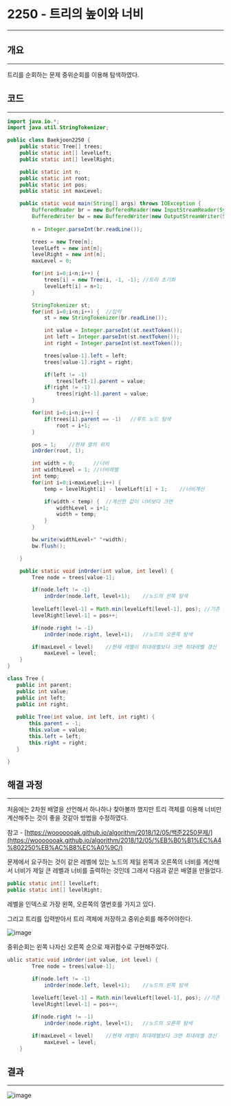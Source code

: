 # 2250 - 트리의 높이와 너비

---

## 개요

---

트리를 순회하는 문제 중위순회를 이용해 탐색하였다.

## 코드

---

```java
import java.io.*;
import java.util.StringTokenizer;

public class Baekjoon2250 {
    public static Tree[] trees;
    public static int[] levelLeft;
    public static int[] levelRight;

    public static int n;
    public static int root;
    public static int pos;
    public static int maxLevel;

    public static void main(String[] args) throws IOException {
        BufferedReader br = new BufferedReader(new InputStreamReader(System.in));
        BufferedWriter bw = new BufferedWriter(new OutputStreamWriter(System.out));
        
        n = Integer.parseInt(br.readLine());

        trees = new Tree[n];
        levelLeft = new int[n];
        levelRight = new int[n];
        maxLevel = 0;

        for(int i=0;i<n;i++) {
            trees[i] = new Tree(i, -1, -1); //트리 초기화
            levelLeft[i] = n+1;
        }

        StringTokenizer st;
        for(int i=0;i<n;i++) {  //입력
            st = new StringTokenizer(br.readLine());

            int value = Integer.parseInt(st.nextToken());
            int left = Integer.parseInt(st.nextToken());
            int right = Integer.parseInt(st.nextToken());

            trees[value-1].left = left;
            trees[value-1].right = right;

            if(left != -1)
                trees[left-1].parent = value;
            if(right != -1)
                trees[right-1].parent = value;
        }

        for(int i=0;i<n;i++) {
            if(trees[i].parent == -1)   //루트 노드 탐색
                root = i+1;
        }

        pos = 1;    //현재 열의 위치
        inOrder(root, 1);

        int width = 0;      //너비
        int widthLevel = 1; //너비레벨
        int temp;
        for(int i=0;i<maxLevel;i++) {
            temp = levelRight[i] - levelLeft[i] + 1;    //너비계산

            if(width < temp) {  //계산한 값이 너비보다 크면
                widthLevel = i+1;
                width = temp;
            }
        }

        bw.write(widthLevel+" "+width);
        bw.flush();

    }

    public static void inOrder(int value, int level) {
        Tree node = trees[value-1];

        if(node.left != -1)
            inOrder(node.left, level+1);    //노드의 왼쪽 탐색
        
        levelLeft[level-1] = Math.min(levelLeft[level-1], pos); //기존 값과 pos값 비교
        levelRight[level-1] = pos++;

        if(node.right != -1)
            inOrder(node.right, level+1);   //노드의 오른쪽 탐색

        if(maxLevel < level)    //현재 레벨이 최대레벨보다 크면 최대레벨 갱신
            maxLevel = level;
    }
}

class Tree {
   public int parent;
   public int value;
   public int left;
   public int right;
   
   public Tree(int value, int left, int right) {
       this.parent = -1;
       this.value = value;
       this.left = left;
       this.right = right;
   }

}
```

## 해결 과정

---

처음에는 2차원 배열을 선언해서 하나하나 찾아볼까 했지만 트리 객체를 이용해 너비만 계산해주는 것이 좋을 것같아 방법을 수정하였다.  

참고 - [https://wooooooak.github.io/algorithm/2018/12/05/백준2250문제/](https://wooooooak.github.io/algorithm/2018/12/05/%EB%B0%B1%EC%A4%802250%EB%AC%B8%EC%A0%9C/)

문제에서 요구하는 것이 같은 레벨에 있는 노드의 제일 왼쪽과 오른쪽의 너비를 계산해서 너비가 제일 큰 레벨과 너비를 출력하는 것인데 그래서 다음과 같은 배열을 만들었다.

```java
public static int[] levelLeft;
public static int[] levelRight;
```

레벨을 인덱스로 가장 왼쪽, 오른쪽의 열번호를 가지고 있다.

그리고 트리를 입력받아서 트리 객체에 저장하고 중위순회를 해주어야한다.

![image](https://user-images.githubusercontent.com/47655983/102598984-2ea28200-4160-11eb-8461-6c19c3b9d2df.png)

중위순회는 왼쪽 나자신 오른쪽 순으로 재귀함수로 구현해주었다.

```java
ublic static void inOrder(int value, int level) {
        Tree node = trees[value-1];

        if(node.left != -1)
            inOrder(node.left, level+1);    //노드의 왼쪽 탐색
        
        levelLeft[level-1] = Math.min(levelLeft[level-1], pos); //기존 값과 pos값 비교
        levelRight[level-1] = pos++;

        if(node.right != -1)
            inOrder(node.right, level+1);   //노드의 오른쪽 탐색

        if(maxLevel < level)    //현재 레벨이 최대레벨보다 크면 최대레벨 갱신
            maxLevel = level;
    }
```

## 결과

---

![image](https://user-images.githubusercontent.com/47655983/102599128-63aed480-4160-11eb-968b-336c256d4121.png)